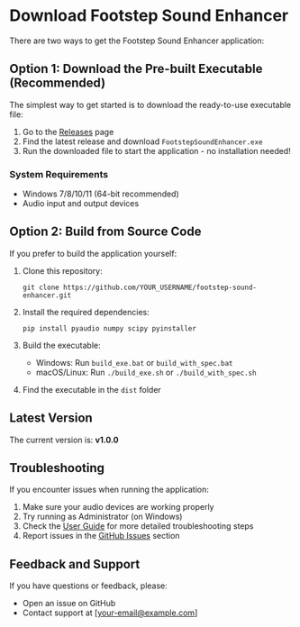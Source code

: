 # Download Footstep Sound Enhancer

There are two ways to get the Footstep Sound Enhancer application:

## Option 1: Download the Pre-built Executable (Recommended)

The simplest way to get started is to download the ready-to-use executable file:

1. Go to the [Releases](https://github.com/YOUR_USERNAME/footstep-sound-enhancer/releases) page
2. Find the latest release and download `FootstepSoundEnhancer.exe`
3. Run the downloaded file to start the application - no installation needed!

### System Requirements

- Windows 7/8/10/11 (64-bit recommended)
- Audio input and output devices

## Option 2: Build from Source Code

If you prefer to build the application yourself:

1. Clone this repository:
   ```
   git clone https://github.com/YOUR_USERNAME/footstep-sound-enhancer.git
   ```
   
2. Install the required dependencies:
   ```
   pip install pyaudio numpy scipy pyinstaller
   ```
   
3. Build the executable:
   - Windows: Run `build_exe.bat` or `build_with_spec.bat`
   - macOS/Linux: Run `./build_exe.sh` or `./build_with_spec.sh`
   
4. Find the executable in the `dist` folder

## Latest Version

The current version is: **v1.0.0**

## Troubleshooting

If you encounter issues when running the application:

1. Make sure your audio devices are working properly
2. Try running as Administrator (on Windows)
3. Check the [User Guide](USER_GUIDE.md) for more detailed troubleshooting steps
4. Report issues in the [GitHub Issues](https://github.com/YOUR_USERNAME/footstep-sound-enhancer/issues) section

## Feedback and Support

If you have questions or feedback, please:
- Open an issue on GitHub
- Contact support at [your-email@example.com]
